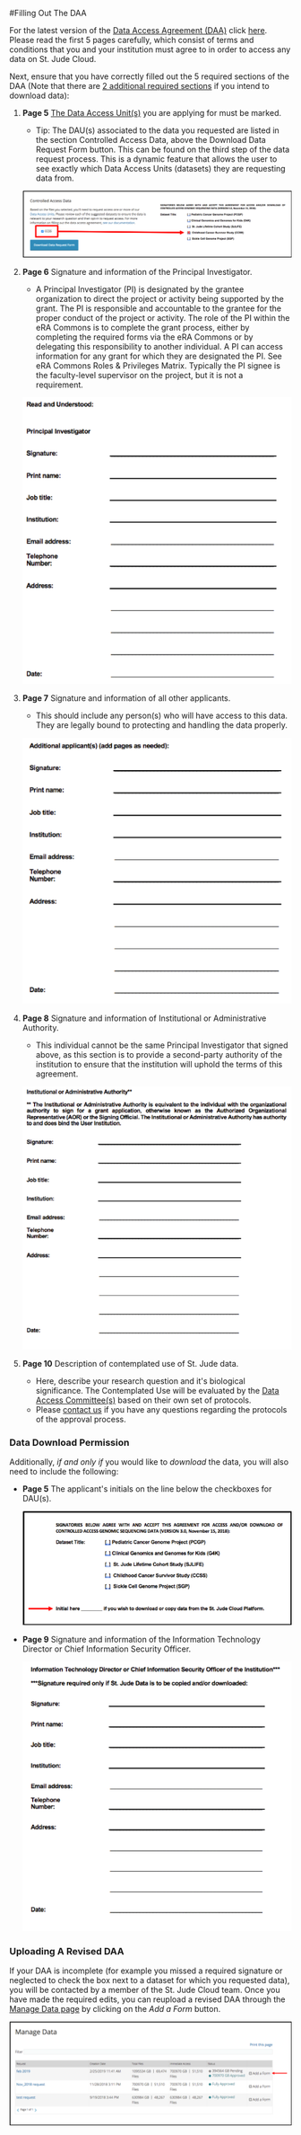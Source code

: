#Filling Out The DAA

For the latest version of the [Data Access Agreement (DAA)](../../glossary.md#data-access-agreement) click
[here](https://platform.stjude.cloud/access_form). Please read the first 5 pages carefully, which consist of terms and conditions that you and your institution must agree to in order to access any data on St. Jude Cloud.

Next, ensure that you have correctly filled out the 5 required sections of the DAA (Note that there are [2 additional required sections](#data-download-permission) if you intend to download data):

1. **Page 5** [The Data Access Unit(s)](../../glossary.md#data-access-unit) you are applying for must be marked.
    * Tip: The DAU(s) associated to the data you requested are listed in the section Controlled Access Data, above the Download Data Request
      Form button. This can be found on the third step of the data request
      process. This is a dynamic feature
      that allows the user to see exactly which Data Access Units (datasets)
      they are requesting data from.

     ![](../../images/guides/forms/daa-1.png)

2. **Page 6** Signature and information of the Principal Investigator.
    * A Principal Investigator (PI) is designated by the grantee organization to direct the project or activity being supported by the grant. The PI is responsible and accountable to the grantee for the proper conduct of the project or activity. The role of the PI within the eRA Commons is to complete the grant process, either by completing the required forms via the eRA Commons or by delegating this responsibility to another individual. A PI can access information for any grant for which they are designated the PI. See eRA Commons Roles & Privileges Matrix. Typically the PI signee is the faculty-level supervisor on the project, but it is not a requirement.

    ![](../../images/guides/forms/daa-2.png)

3. **Page 7** Signature and information of all other applicants.
    * This should include any person(s) who will have access to this data. They are legally bound to protecting and handling the data properly.

    ![](../../images/guides/forms/daa-3.png)

4. **Page 8** Signature and information of Institutional or Administrative Authority.
    * This individual cannot be the same Principal Investigator that signed above, as this section is to provide a second-party authority of the institution to ensure that the institution will uphold the terms of this agreement.


    ![](../../images/guides/forms/daa-4.png)

5. **Page 10** Description of contemplated use of St. Jude data.
    * Here, describe your research question and it's biological significance. The Contemplated Use will be evaluated by the [Data Access Committee(s)](../../glossary.md#data-access-committee) based on their own set of protocols.
    * Please [contact us](https://stjude.cloud/contact) if you have any questions regarding the protocols of the approval process.

### Data Download Permission

Additionally, *if and only if* you would like to *download* the data,
you will also need to include the following:

* **Page 5** The applicant's initials on the line below the checkboxes for DAU(s).

    ![](../../images/guides/forms/daa-5.png)

* **Page 9** Signature and information of the Information Technology Director or Chief Information Security Officer.

    ![](../../images/guides/forms/daa-6.png)

### Uploading A Revised DAA

If your DAA is incomplete (for example you missed a required signature or neglected to check the box next to a dataset for which you requested data), you will be contacted by a member of the St. Jude Cloud team. Once you have made the required edits, you can reupload a revised DAA through the [Manage Data page](https://platform.stjude.cloud/requests/manage) by clicking on the *Add a Form* button.

![](../../images/guides/forms/daa-7.png)
